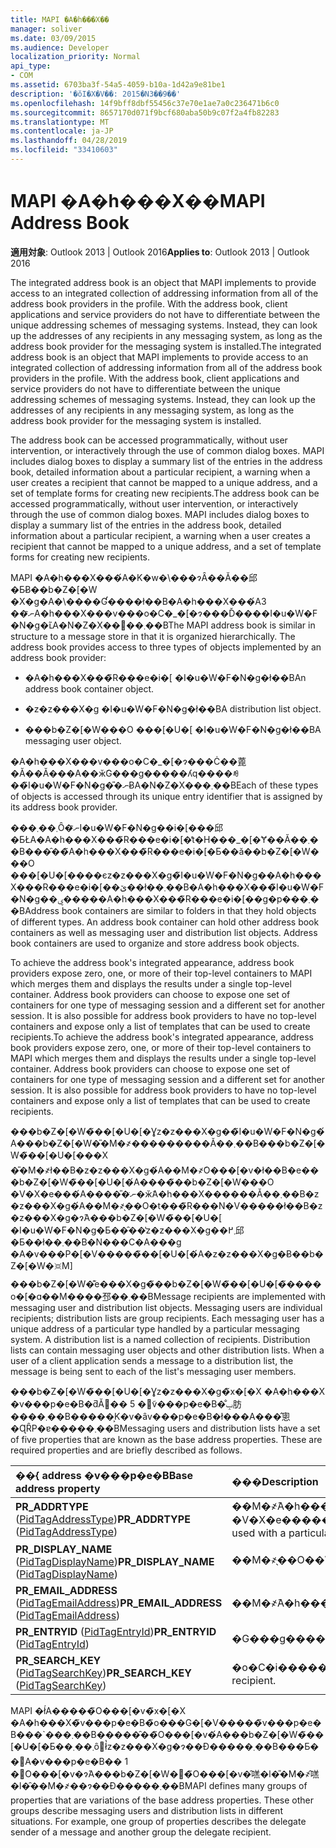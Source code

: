 ```yaml
---
title: MAPI �A�h���X��
manager: soliver
ms.date: 03/09/2015
ms.audience: Developer
localization_priority: Normal
api_type:
- COM
ms.assetid: 6703ba3f-54a5-4059-b10a-1d42a9e81be1
description: '�ŏI�X�V��: 2015�N3��9��'
ms.openlocfilehash: 14f9bff8dbf55456c37e70e1ae7a0c236471b6c0
ms.sourcegitcommit: 8657170d071f9bcf680aba50b9c07f2a4fb82283
ms.translationtype: MT
ms.contentlocale: ja-JP
ms.lasthandoff: 04/28/2019
ms.locfileid: "33410603"
---
```

# <a name="mapi-address-book"></a><span data-ttu-id="2133e-103">MAPI �A�h���X��</span><span class="sxs-lookup"><span data-stu-id="2133e-103">MAPI Address Book</span></span>

  
  
<span data-ttu-id="2133e-104">**適用対象**: Outlook 2013 | Outlook 2016</span><span class="sxs-lookup"><span data-stu-id="2133e-104">**Applies to**: Outlook 2013 | Outlook 2016</span></span> 
  
<span data-ttu-id="2133e-p101">The integrated address book is an object that MAPI implements to provide access to an integrated collection of addressing information from all of the address book providers in the profile. With the address book, client applications and service providers do not have to differentiate between the unique addressing schemes of messaging systems. Instead, they can look up the addresses of any recipients in any messaging system, as long as the address book provider for the messaging system is installed.</span><span class="sxs-lookup"><span data-stu-id="2133e-p101">The integrated address book is an object that MAPI implements to provide access to an integrated collection of addressing information from all of the address book providers in the profile. With the address book, client applications and service providers do not have to differentiate between the unique addressing schemes of messaging systems. Instead, they can look up the addresses of any recipients in any messaging system, as long as the address book provider for the messaging system is installed.</span></span>
  
<span data-ttu-id="2133e-p102">The address book can be accessed programmatically, without user intervention, or interactively through the use of common dialog boxes. MAPI includes dialog boxes to display a summary list of the entries in the address book, detailed information about a particular recipient, a warning when a user creates a recipient that cannot be mapped to a unique address, and a set of template forms for creating new recipients.</span><span class="sxs-lookup"><span data-stu-id="2133e-p102">The address book can be accessed programmatically, without user intervention, or interactively through the use of common dialog boxes. MAPI includes dialog boxes to display a summary list of the entries in the address book, detailed information about a particular recipient, a warning when a user creates a recipient that cannot be mapped to a unique address, and a set of template forms for creating new recipients.</span></span>
  
<span data-ttu-id="2133e-p103">MAPI �A�h���X���́A�K�w�\���ɂȂ��Ă��邱�ƂɃ��b�Z�[�W �X�g�A�\����Ɠ����ł��B�A�h���X���́A3 ��ނ̃A�h���X���v���o�C�_�[�ɂ���Ď����I�u�W�F�N�g�ւ̃A�N�Z�X��񋟂��܂��B</span><span class="sxs-lookup"><span data-stu-id="2133e-p103">The MAPI address book is similar in structure to a message store in that it is organized hierarchically. The address book provides access to three types of objects implemented by an address book provider:</span></span>
  
- <span data-ttu-id="2133e-112">�A�h���X���̃R���e�i�[ �I�u�W�F�N�g�ł��B</span><span class="sxs-lookup"><span data-stu-id="2133e-112">An address book container object.</span></span>
    
- <span data-ttu-id="2133e-113">�z�z���X�g �I�u�W�F�N�g�ł��B</span><span class="sxs-lookup"><span data-stu-id="2133e-113">A distribution list object.</span></span>
    
- <span data-ttu-id="2133e-114">���b�Z�[�W���O ���[�U�[ �I�u�W�F�N�g�ł��B</span><span class="sxs-lookup"><span data-stu-id="2133e-114">A messaging user object.</span></span>
    
<span data-ttu-id="2133e-115">�A�h���X���v���o�C�_�[�ɂ���Ċ��蓖�Ă��Ă���A��ӂ̃G���g�����ʎq����ꂼ��̃I�u�W�F�N�g�̎�ނɃA�N�Z�X���܂��B</span><span class="sxs-lookup"><span data-stu-id="2133e-115">Each of these types of objects is accessed through its unique entry identifier that is assigned by its address book provider.</span></span> 
  
<span data-ttu-id="2133e-p104">���܂��܂Ȏ�ނ̃I�u�W�F�N�g��i�[���邱�ƂŁA�A�h���X���̃R���e�i�[�̓t�H���_�[�Ɏ��Ă��܂��B���̑��̃A�h���X���̃R���e�i�[�Ƃ��ă��b�Z�[�W���O ���[�U�[����єz�z���X�g�̃I�u�W�F�N�g��A�h���X���R���e�i�[��ێ��ł��܂��B�A�h���X���̃I�u�W�F�N�g��ۑ�����A�h���X���̃R���e�i�[��g�p���܂��B</span><span class="sxs-lookup"><span data-stu-id="2133e-p104">Address book containers are similar to folders in that they hold objects of different types. An address book container can hold other address book containers as well as messaging user and distribution list objects. Address book containers are used to organize and store address book objects.</span></span>
  
<span data-ttu-id="2133e-p105">To achieve the address book's integrated appearance, address book providers expose zero, one, or more of their top-level containers to MAPI which merges them and displays the results under a single top-level container. Address book providers can choose to expose one set of containers for one type of messaging session and a different set for another session. It is also possible for address book providers to have no top-level containers and expose only a list of templates that can be used to create recipients.</span><span class="sxs-lookup"><span data-stu-id="2133e-p105">To achieve the address book's integrated appearance, address book providers expose zero, one, or more of their top-level containers to MAPI which merges them and displays the results under a single top-level container. Address book providers can choose to expose one set of containers for one type of messaging session and a different set for another session. It is also possible for address book providers to have no top-level containers and expose only a list of templates that can be used to create recipients.</span></span>
  
<span data-ttu-id="2133e-p106">���b�Z�[�W�̃��[�U�[�Ɣz�z���X�g��̃I�u�W�F�N�g�́A���b�Z�[�W�̎�M�҂���������Ă��܂��B���b�Z�[�W�̃��[�U�[���X �̎�M�҂ł��B�z�z���X�g�́A��M�҂̃O���[�v�ł��B�e���b�Z�[�W�̃��[�U�[�́A����̃��b�Z�[�W���O �V�X�e���́A����̎�ނ̈�ӂ̃A�h���X������Ă��܂��B�z�z���X�g�́A��M�҂̖��O�t���̃R���N�V�����ł��B�z�z���X�g�ɂ́A���b�Z�[�W�̃��[�U�[ �I�u�W�F�N�g�Ƃ��̑��̔z�z���X�g��܂߂邱�Ƃ��ł��܂��B�N���C�A���g �A�v���P�[�V�����̃��[�U�[�́A�z�z���X�g�Ƀ��b�Z�[�W�𑗐M] ���b�Z�[�W�͊e���X�g�̃��b�Z�[�W�̃��[�U�[�̃����o�[�ɑ��M����邳��܂��B</span><span class="sxs-lookup"><span data-stu-id="2133e-p106">Message recipients are implemented with messaging user and distribution list objects. Messaging users are individual recipients; distribution lists are group recipients. Each messaging user has a unique address of a particular type handled by a particular messaging system. A distribution list is a named collection of recipients. Distribution lists can contain messaging user objects and other distribution lists. When a user of a client application sends a message to a distribution list, the message is being sent to each of the list's messaging user members.</span></span> 
  
<span data-ttu-id="2133e-p107">���b�Z�[�W�̃��[�U�[�Ɣz�z���X�g�̃x�[�X �A�h���X �v���p�e�B�ƌĂ΂�� 5 �̃v���p�e�B�̐ݒ肪����܂��B�����͕K�v�ȃv���p�e�B�ł���A���̂悤�ɊȒP�ɐ�����܂��B</span><span class="sxs-lookup"><span data-stu-id="2133e-p107">Messaging users and distribution lists have a set of five properties that are known as the base address properties. These are required properties and are briefly described as follows.</span></span>
  
|<span data-ttu-id="2133e-130">**��{ address �v���p�e�B**</span><span class="sxs-lookup"><span data-stu-id="2133e-130">**Base address property**</span></span>|<span data-ttu-id="2133e-131">**���**</span><span class="sxs-lookup"><span data-stu-id="2133e-131">**Description**</span></span>|
|:-----|:-----|
|<span data-ttu-id="2133e-132">**PR_ADDRTYPE** ([PidTagAddressType](pidtagaddresstype-canonical-property.md))</span><span class="sxs-lookup"><span data-stu-id="2133e-132">**PR_ADDRTYPE** ([PidTagAddressType](pidtagaddresstype-canonical-property.md))</span></span>  <br/> |<span data-ttu-id="2133e-p108">��M�҂̃A�h���X����͂��܂��B�e�A�h���X�̎�ނł́A����̌\`���Ɉˑ����āA����̃��b�Z�[�W���O �V�X�e�����g���Ă��܂��B</span><span class="sxs-lookup"><span data-stu-id="2133e-p108">Type of address for the recipient. Each address type follows a particular format and is used with a particular messaging system.</span></span>  <br/> |
|<span data-ttu-id="2133e-135">**PR_DISPLAY_NAME** ([PidTagDisplayName](pidtagdisplayname-canonical-property.md))</span><span class="sxs-lookup"><span data-stu-id="2133e-135">**PR_DISPLAY_NAME** ([PidTagDisplayName](pidtagdisplayname-canonical-property.md))</span></span>  <br/> |<span data-ttu-id="2133e-136">��M�҂̖��O��\���\�Ȃł��B</span><span class="sxs-lookup"><span data-stu-id="2133e-136">Displayable name for the recipient.</span></span>  <br/> |
|<span data-ttu-id="2133e-137">**PR_EMAIL_ADDRESS** ([PidTagEmailAddress](pidtagemailaddress-canonical-property.md))</span><span class="sxs-lookup"><span data-stu-id="2133e-137">**PR_EMAIL_ADDRESS** ([PidTagEmailAddress](pidtagemailaddress-canonical-property.md))</span></span>  <br/> |<span data-ttu-id="2133e-138">��M�҂̃A�h���X�ł��B</span><span class="sxs-lookup"><span data-stu-id="2133e-138">Address of the recipient.</span></span>  <br/> |
|<span data-ttu-id="2133e-139">**PR_ENTRYID** ([PidTagEntryId](pidtagentryid-canonical-property.md))</span><span class="sxs-lookup"><span data-stu-id="2133e-139">**PR_ENTRYID** ([PidTagEntryId](pidtagentryid-canonical-property.md))</span></span>  <br/> |<span data-ttu-id="2133e-140">�G���g�����ʎq����M�҂ɃA�N�Z�X���邽�߂Ɏg�p���܂��B</span><span class="sxs-lookup"><span data-stu-id="2133e-140">Entry identifier used to access the recipient.</span></span>  <br/> |
|<span data-ttu-id="2133e-141">**PR_SEARCH_KEY** ([PidTagSearchKey](pidtagsearchkey-canonical-property.md))</span><span class="sxs-lookup"><span data-stu-id="2133e-141">**PR_SEARCH_KEY** ([PidTagSearchKey](pidtagsearchkey-canonical-property.md))</span></span>  <br/> |<span data-ttu-id="2133e-142">�o�C�i�������L�[����M�҂���ʂ��邽�߂Ɏg�p���܂��B</span><span class="sxs-lookup"><span data-stu-id="2133e-142">Binary comparable key used to identify the recipient.</span></span>  <br/> |
   
<span data-ttu-id="2133e-p109">MAPI �ł́A�����̃O���[�v�̃x�[�X �A�h���X�̃v���p�e�B�̃o���G�[�V�����̃v���p�e�B���\`���܂��B�����̑��̃O���[�v�́A���b�Z�[�W�̃��[�U�[�Ƃ��܂��܂ȏ󋵂ł̔z�z���X�g�ɂ��Đ�����܂��B���Ƃ��΁A�v���p�e�B�� 1 �̃O���[�v�ɂ́A���b�Z�[�W�⑼�̃O���[�v�̑㗝�l�̎�M�҂̑㗝�l�̑��M�҂��ɂ��Đ�����܂��B</span><span class="sxs-lookup"><span data-stu-id="2133e-p109">MAPI defines many groups of properties that are variations of the base address properties. These other groups describe messaging users and distribution lists in different situations. For example, one group of properties describes the delegate sender of a message and another group the delegate recipient.</span></span>
  

